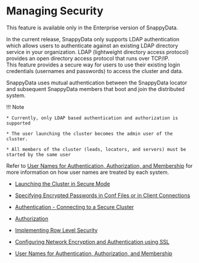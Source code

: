 # Managing Security

<ent>This feature is available only in the Enterprise version of SnappyData. </br></ent>

In the current release, SnappyData only supports LDAP authentication which allows users to authenticate against an existing LDAP directory service in your organization. LDAP (lightweight directory access protocol) provides an open directory access protocol that runs over TCP/IP. </br>This feature provides a secure way for users to use their existing login credentials (usernames and passwords) to access the cluster and data.

SnappyData uses mutual authentication between the SnappyData locator and subsequent SnappyData members that boot and join the distributed system. 

!!! Note
	
	* Currently, only LDAP based authentication and authorization is supported

	* The user launching the cluster becomes the admin user of the cluster.

	* All members of the cluster (leads, locators, and servers) must be started by the same user

<!--	* The Snappy cluster and the Spark cluster (smart connector mode) must be secure-->
Refer to [User Names for Authentication, Authorization, and Membership](user_names_for_authentication_authorization_and_membership.md#user-names) for more information on how user names are treated by each system.

* [Launching the Cluster in Secure Mode](launching_the_cluster_in_secure_mode.md)

* [Specifying Encrypted Passwords in Conf Files or in Client Connections](specify_encrypt_passwords_conf_client.md)

* [Authentication - Connecting to a Secure Cluster](authentication_connecting_to_a_secure_cluster.md)
 
* [Authorization](authorization.md)

* [Implementing Row Level Security](row_level_security.md)

* [Configuring Network Encryption and Authentication using SSL](configuring_network_encryption_and_authentication_using_ssl.md)

* [User Names for Authentication, Authorization, and Membership](user_names_for_authentication_authorization_and_membership.md)

